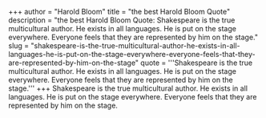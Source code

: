 +++
author = "Harold Bloom"
title = "the best Harold Bloom Quote"
description = "the best Harold Bloom Quote: Shakespeare is the true multicultural author. He exists in all languages. He is put on the stage everywhere. Everyone feels that they are represented by him on the stage."
slug = "shakespeare-is-the-true-multicultural-author-he-exists-in-all-languages-he-is-put-on-the-stage-everywhere-everyone-feels-that-they-are-represented-by-him-on-the-stage"
quote = '''Shakespeare is the true multicultural author. He exists in all languages. He is put on the stage everywhere. Everyone feels that they are represented by him on the stage.'''
+++
Shakespeare is the true multicultural author. He exists in all languages. He is put on the stage everywhere. Everyone feels that they are represented by him on the stage.
